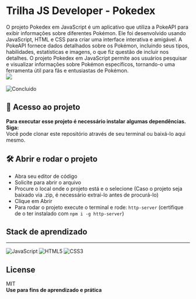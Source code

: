 # Trilha JS Developer - Pokedex



O projeto Pokedex em JavaScript é um aplicativo que utiliza a PokeAPI para exibir informações sobre diferentes Pokémon. Ele foi desenvolvido usando JavaScript, HTML e CSS para criar uma interface interativa e amigável. A PokeAPI fornece dados detalhados sobre os Pokémon, incluindo seus tipos, habilidades, estatísticas e imagens, o que fiz questão de incluir nos detalhes. O projeto Pokedex em JavaScript permite aos usuários pesquisar e visualizar informações sobre Pokémon específicos, tornando-o uma ferramenta útil para fãs e entusiastas de Pokémon.
<br>
<img src="assets/pokedex.gif">
<br><br>
![Concluido](http://img.shields.io/static/v1?label=STATUS&message=CONCLUIDO&color=GREEN&style=for-the-badge)

## 📁 Acesso ao projeto

**Para executar esse projeto é necessário instalar algumas dependências. Siga:**
<br>
Você pode clonar este repositório através de seu terminal ou baixá-lo aqui mesmo.

## 🛠️ Abrir e rodar o projeto

- Abra seu editor de código
- Solicite para abrir o arquivo 
- Procure o local onde o projeto está e o selecione (Caso o projeto seja baixado via .zip, é necessário extraí-lo antes de procurá-lo)
- Clique em Abrir
- Para rodar o projeto execute o terminal e rode: `http-server` (certifique de o ter instalado com `npm i -g http-server`)

## Stack de aprendizado
-------------------------------------------------
![JavaScript](https://img.shields.io/badge/javascript-%23323330.svg?style=for-the-badge&logo=javascript&logoColor=%23F7DF1E) ![HTML5](https://img.shields.io/badge/html5-%23E34F26.svg?style=for-the-badge&logo=html5&logoColor=white) ![CSS3](https://img.shields.io/badge/css3-%231572B6.svg?style=for-the-badge&logo=css3&logoColor=white) 

## License


MIT
<br>
**Use para fins de aprendizado e prática**
